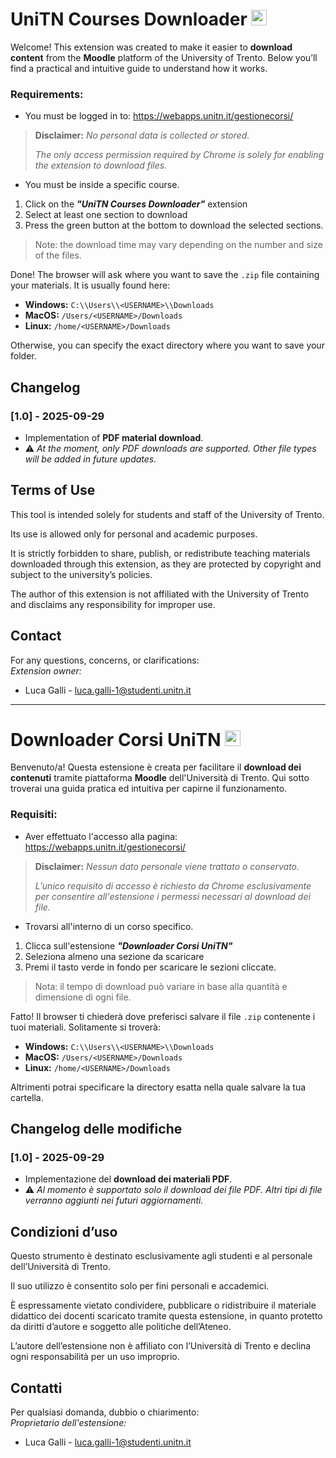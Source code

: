 # UniTN Courses Downloader <img src="https://upload.wikimedia.org/wikipedia/en/a/ae/Flag_of_the_United_Kingdom.svg" width="25"/>

Welcome! This extension was created to make it easier to **download content** from the **Moodle** platform of the University of Trento. Below you’ll find a practical and intuitive guide to understand how it works.

### Requirements:

- You must be logged in to: https://webapps.unitn.it/gestionecorsi/

> **Disclaimer:** *No personal data is collected or stored.*  
>  
> *The only access permission required by Chrome is solely for enabling the extension to download files.*

- You must be inside a specific course.
1. Click on the ***"UniTN Courses Downloader"*** extension  
2. Select at least one section to download  
3. Press the green button at the bottom to download the selected sections.

> Note: the download time may vary depending on the number and size of the files.

Done! The browser will ask where you want to save the `.zip` file containing your materials. It is usually found here:

- **Windows:** `C:\\Users\\<USERNAME>\\Downloads`  
- **MacOS:** `/Users/<USERNAME>/Downloads`  
- **Linux:** `/home/<USERNAME>/Downloads`

Otherwise, you can specify the exact directory where you want to save your folder.

## Changelog

### [1.0] - 2025-09-29
- Implementation of **PDF material download**.  
- ⚠️ *At the moment, only PDF downloads are supported. Other file types will be added in future updates.*

## Terms of Use

This tool is intended solely for students and staff of the University of Trento.

Its use is allowed only for personal and academic purposes.

It is strictly forbidden to share, publish, or redistribute teaching materials downloaded through this extension, as they are protected by copyright and subject to the university’s policies.

The author of this extension is not affiliated with the University of Trento and disclaims any responsibility for improper use.

## Contact

For any questions, concerns, or clarifications:  
*Extension owner:*

- Luca Galli - [luca.galli-1@studenti.unitn.it](mailto:luca.galli-1@studenti.unitn.it)



---

# Downloader Corsi UniTN <img src="https://upload.wikimedia.org/wikipedia/en/0/03/Flag_of_Italy.svg" width="25"/>

Benvenuto/a! Questa estensione è creata per facilitare il **download dei contenuti** tramite piattaforma **Moodle** dell'Università di Trento. Qui sotto troverai una guida pratica ed intuitiva per capirne il funzionamento.

### Requisiti:

- Aver effettuato l'accesso alla pagina: https://webapps.unitn.it/gestionecorsi/

> **Disclaimer:** *Nessun dato personale viene trattato o conservato.*  
>  
> *L’unico requisito di accesso è richiesto da Chrome esclusivamente per consentire all'estensione i permessi necessari al download dei file.*

- Trovarsi all'interno di un corso specifico.  
1. Clicca sull'estensione ***"Downloader Corsi UniTN"***  
2. Seleziona almeno una sezione da scaricare  
3. Premi il tasto verde in fondo per scaricare le sezioni cliccate.

> Nota: il tempo di download può variare in base alla quantità e dimensione di ogni file.

Fatto! Il browser ti chiederà dove preferisci salvare il file `.zip` contenente i tuoi materiali. Solitamente si troverà:

- **Windows:** `C:\\Users\\<USERNAME>\\Downloads`  
- **MacOS:** `/Users/<USERNAME>/Downloads`  
- **Linux:** `/home/<USERNAME>/Downloads`

Altrimenti potrai specificare la directory esatta nella quale salvare la tua cartella.

## Changelog delle modifiche

### [1.0] - 2025-09-29

- Implementazione del **download dei materiali PDF**.  
- ⚠️ *Al momento è supportato solo il download dei file PDF. Altri tipi di file verranno aggiunti nei futuri aggiornamenti.*

## Condizioni d’uso

Questo strumento è destinato esclusivamente agli studenti e al personale dell’Università di Trento.

Il suo utilizzo è consentito solo per fini personali e accademici.

È espressamente vietato condividere, pubblicare o ridistribuire il materiale didattico dei docenti scaricato tramite questa estensione, in quanto protetto da diritti d’autore e soggetto alle politiche dell’Ateneo.

L’autore dell’estensione non è affiliato con l’Università di Trento e declina ogni responsabilità per un uso improprio.

## Contatti

Per qualsiasi domanda, dubbio o chiarimento:  
*Proprietario dell'estensione:*

- Luca Galli - [luca.galli-1@studenti.unitn.it](mailto:luca.galli-1@studenti.unitn.it)

